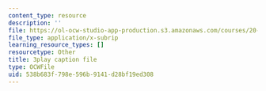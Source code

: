 ```yaml
---
content_type: resource
description: ''
file: https://ol-ocw-studio-app-production.s3.amazonaws.com/courses/20-219-becoming-the-next-bill-nye-writing-and-hosting-the-educational-show-january-iap-2015/538b683f798e596b9141d28bf19ed308_kQnA60blp6o.vtt
file_type: application/x-subrip
learning_resource_types: []
resourcetype: Other
title: 3play caption file
type: OCWFile
uid: 538b683f-798e-596b-9141-d28bf19ed308
---
```


